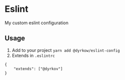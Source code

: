 # Eslint

My custom eslint configuration

## Usage

1. Add to your project `yarn add @dyrkow/eslint-config`
2. Extends in `.eslintrc`

```
{
    "extends": ["@dyrkov"]
}
```
